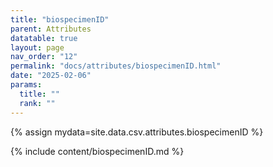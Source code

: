 ```yaml
---
title: "biospecimenID"
parent: Attributes
datatable: true
layout: page
nav_order: "12"
permalink: "docs/attributes/biospecimenID.html"
date: "2025-02-06"
params:
  title: ""
  rank: ""
---
```

{% assign mydata=site.data.csv.attributes.biospecimenID %} 

{% include content/biospecimenID.md %}
